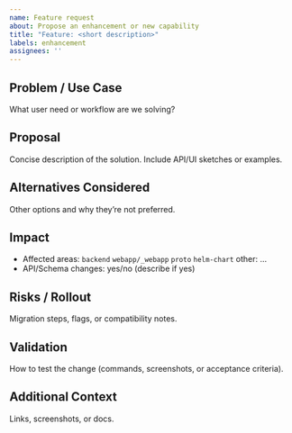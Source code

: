 ```yaml
---
name: Feature request
about: Propose an enhancement or new capability
title: "Feature: <short description>"
labels: enhancement
assignees: ''
---
```


## Problem / Use Case
What user need or workflow are we solving?

## Proposal
Concise description of the solution. Include API/UI sketches or examples.

## Alternatives Considered
Other options and why they’re not preferred.

## Impact
- Affected areas: `backend` `webapp/_webapp` `proto` `helm-chart` other: …
- API/Schema changes: yes/no (describe if yes)

## Risks / Rollout
Migration steps, flags, or compatibility notes.

## Validation
How to test the change (commands, screenshots, or acceptance criteria).

## Additional Context
Links, screenshots, or docs.


